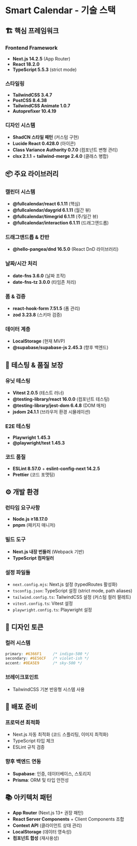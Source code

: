# Smart Calendar - 기술 스택

## 🏗️ 핵심 프레임워크

### Frontend Framework
- **Next.js 14.2.5** (App Router)
- **React 18.2.0**
- **TypeScript 5.5.3** (strict mode)

### 스타일링
- **TailwindCSS 3.4.7**
- **PostCSS 8.4.38**
- **TailwindCSS Animate 1.0.7**
- **Autoprefixer 10.4.19**

### 디자인 시스템
- **ShadCN 스타일 패턴** (커스텀 구현)
- **Lucide React 0.428.0** (아이콘)
- **Class Variance Authority 0.7.0** (컴포넌트 변형 관리)
- **clsx 2.1.1** + **tailwind-merge 2.4.0** (클래스 병합)

## 📦 주요 라이브러리

### 캘린더 시스템
- **@fullcalendar/react 6.1.11** (핵심)
- **@fullcalendar/daygrid 6.1.11** (월간 뷰)
- **@fullcalendar/timegrid 6.1.11** (주/일간 뷰)
- **@fullcalendar/interaction 6.1.11** (드래그앤드롭)

### 드래그앤드롭 & 칸반
- **@hello-pangea/dnd 16.5.0** (React DnD 라이브러리)

### 날짜/시간 처리
- **date-fns 3.6.0** (날짜 조작)
- **date-fns-tz 3.0.0** (타임존 처리)

### 폼 & 검증
- **react-hook-form 7.51.5** (폼 관리)
- **zod 3.23.8** (스키마 검증)

### 데이터 계층
- **LocalStorage** (현재 MVP)
- **@supabase/supabase-js 2.45.3** (향후 백엔드)

## 🧪 테스팅 & 품질 보장

### 유닛 테스팅
- **Vitest 2.0.5** (테스트 러너)
- **@testing-library/react 16.0.0** (컴포넌트 테스팅)
- **@testing-library/jest-dom 6.4.8** (DOM 매처)
- **jsdom 24.1.1** (브라우저 환경 시뮬레이션)

### E2E 테스팅
- **Playwright 1.45.3**
- **@playwright/test 1.45.3**

### 코드 품질
- **ESLint 8.57.0** + **eslint-config-next 14.2.5**
- **Prettier** (코드 포맷팅)

## ⚙️ 개발 환경

### 런타임 요구사항
- **Node.js ≥18.17.0**
- **pnpm** (패키지 매니저)

### 빌드 도구
- **Next.js 내장 번들러** (Webpack 기반)
- **TypeScript 컴파일러**

### 설정 파일들
- `next.config.mjs`: Next.js 설정 (typedRoutes 활성화)
- `tsconfig.json`: TypeScript 설정 (strict mode, path aliases)
- `tailwind.config.ts`: TailwindCSS 설정 (커스텀 컬러 팔레트)
- `vitest.config.ts`: Vitest 설정
- `playwright.config.ts`: Playwright 설정

## 🎨 디자인 토큰

### 컬러 시스템
```css
primary: #6366F1     /* indigo-500 */
secondary: #6E56CF   /* violet-ish */
accent: #0EA5E9      /* sky-500 */
```

### 브레이크포인트
- TailwindCSS 기본 반응형 시스템 사용

## 🚀 배포 준비

### 프로덕션 최적화
- Next.js 자동 최적화 (코드 스플리팅, 이미지 최적화)
- TypeScript 타입 체크
- ESLint 규칙 검증

### 향후 백엔드 연동
- **Supabase**: 인증, 데이터베이스, 스토리지
- **Prisma**: ORM 및 타입 안전성

## 📚 아키텍처 패턴

- **App Router** (Next.js 13+ 권장 패턴)
- **React Server Components** + Client Components 조합
- **Context API** (클라이언트 상태 관리)
- **LocalStorage** (데이터 영속성)
- **컴포넌트 합성** (재사용성)